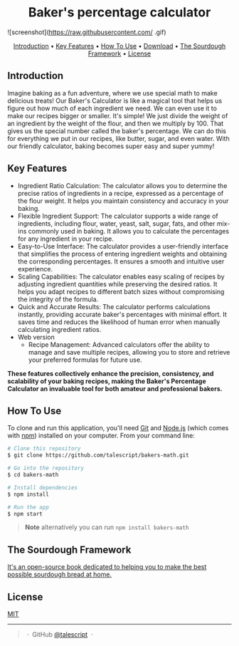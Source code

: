 
<h1 align="center">
Baker's percentage calculator
</h1>

![screenshot](https://raw.githubusercontent.com/  .gif)

<p align="center">
<a href="#introduction">Introduction</a> •
  <a href="#key-features">Key Features</a> •
  <a href="#how-to-use">How To Use</a> •
  <a href="#download">Download</a> •
  <a href="#the-sourdough-framework">The Sourdough Framework</a> •
  <a href="#license">License</a>
</p>

## Introduction

Imagine baking as a fun adventure, where we use special math to make delicious treats! Our Baker's Calculator is like a magical tool that helps us figure out how much of each ingredient we need. We can even use it to make our recipes bigger or smaller. It's simple! We just divide the weight of an ingredient by the weight of the flour, and then we multiply by 100. That gives us the special number called the baker's percentage. We can do this for everything we put in our recipes, like butter, sugar, and even water. With our friendly calculator, baking becomes super easy and super yummy!

## Key Features

* Ingredient Ratio Calculation: The calculator allows you to determine the precise ratios of ingredients in a recipe, expressed as a percentage of the flour weight. It helps you maintain consistency and accuracy in your baking.
* Flexible Ingredient Support: The calculator supports a wide range of ingredients, including flour, water, yeast, salt, sugar, fats, and other mix-ins commonly used in baking. It allows you to calculate the percentages for any ingredient in your recipe.
* Easy-to-Use Interface: The calculator provides a user-friendly interface that simplifies the process of entering ingredient weights and obtaining the corresponding percentages. It ensures a smooth and intuitive user experience.
* Scaling Capabilities: The calculator enables easy scaling of recipes by adjusting ingredient quantities while preserving the desired ratios. It helps you adapt recipes to different batch sizes without compromising the integrity of the formula.
* Quick and Accurate Results: The calculator performs calculations instantly, providing accurate baker's percentages with minimal effort. It saves time and reduces the likelihood of human error when manually calculating ingredient ratios.
* Web version
  -  Recipe Management: Advanced calculators offer the ability to manage and save multiple recipes, allowing you to store and retrieve your preferred formulas for future use. 

**These features collectively enhance the precision, consistency, and scalability of your baking recipes, making the Baker's Percentage Calculator an invaluable tool for both amateur and professional bakers.**

## How To Use

To clone and run this application, you'll need [Git](https://git-scm.com) and [Node.js](https://nodejs.org/en/download/) (which comes with [npm](http://npmjs.com)) installed on your computer. From your command line:

```bash
# Clone this repository
$ git clone https://github.com/talescript/bakers-math.git

# Go into the repository
$ cd bakers-math

# Install dependencies
$ npm install

# Run the app
$ npm start
```

> **Note**
> alternatively you can run `npm install bakers-math`



## The Sourdough Framework

[It's an open-source book dedicated to helping you to make the best possible sourdough bread at home.](https://github.com/hendricius/the-sourdough-framework)


## License

[MIT](./LICENSE)

---

> &nbsp;&middot;&nbsp;
> GitHub [@talescript](https://github.com/talescript) &nbsp;&middot;&nbsp;


